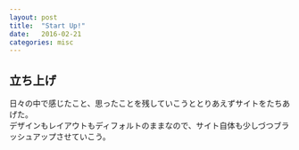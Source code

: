 ```yaml
---
layout: post
title:  "Start Up!"
date:   2016-02-21
categories: misc
---
```

## 立ち上げ
日々の中で感じたこと、思ったことを残していこうととりあえずサイトをたちあげた。  
デザインもレイアウトもディフォルトのままなので、サイト自体も少しづつブラッシュアップさせていこう。
